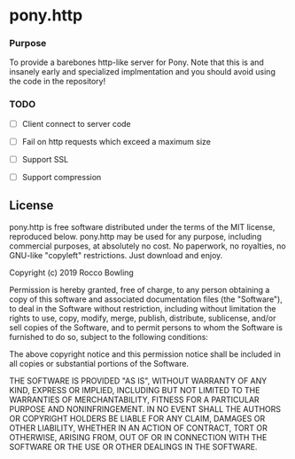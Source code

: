 # pony.http

### Purpose

To provide a barebones http-like server for Pony. Note that this is and insanely early and specialized implmentation and you should avoid using the code in the repository!

### TODO

- [ ] Client connect to server code

- [ ] Fail on http requests which exceed a maximum size
- [ ] Support SSL
- [ ] Support compression

## License

pony.http is free software distributed under the terms of the MIT license, reproduced below. pony.http may be used for any purpose, including commercial purposes, at absolutely no cost. No paperwork, no royalties, no GNU-like "copyleft" restrictions. Just download and enjoy.

Copyright (c) 2019 Rocco Bowling

Permission is hereby granted, free of charge, to any person obtaining a copy of this software and associated documentation files (the "Software"), to deal in the Software without restriction, including without limitation the rights to use, copy, modify, merge, publish, distribute, sublicense, and/or sell copies of the Software, and to permit persons to whom the Software is furnished to do so, subject to the following conditions:

The above copyright notice and this permission notice shall be included in all copies or substantial portions of the Software.

THE SOFTWARE IS PROVIDED "AS IS", WITHOUT WARRANTY OF ANY KIND, EXPRESS OR IMPLIED, INCLUDING BUT NOT LIMITED TO THE WARRANTIES OF MERCHANTABILITY, FITNESS FOR A PARTICULAR PURPOSE AND NONINFRINGEMENT. IN NO EVENT SHALL THE AUTHORS OR COPYRIGHT HOLDERS BE LIABLE FOR ANY CLAIM, DAMAGES OR OTHER LIABILITY, WHETHER IN AN ACTION OF CONTRACT, TORT OR OTHERWISE, ARISING FROM, OUT OF OR IN CONNECTION WITH THE SOFTWARE OR THE USE OR OTHER DEALINGS IN THE SOFTWARE.